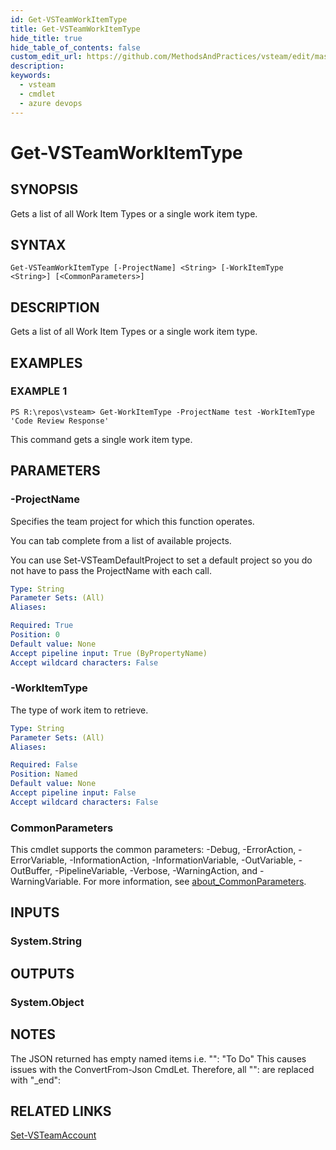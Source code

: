 ```yaml
---
id: Get-VSTeamWorkItemType
title: Get-VSTeamWorkItemType
hide_title: true
hide_table_of_contents: false
custom_edit_url: https://github.com/MethodsAndPractices/vsteam/edit/master/.docs/Get-VSTeamWorkItemType.md
description: 
keywords:
  - vsteam
  - cmdlet
  - azure devops
---
```


# Get-VSTeamWorkItemType

## SYNOPSIS
Gets a list of all Work Item Types or a single work item type.

## SYNTAX

```
Get-VSTeamWorkItemType [-ProjectName] <String> [-WorkItemType <String>] [<CommonParameters>]
```

## DESCRIPTION
Gets a list of all Work Item Types or a single work item type.

## EXAMPLES

### EXAMPLE 1
```
PS R:\repos\vsteam> Get-WorkItemType -ProjectName test -WorkItemType 'Code Review Response'
```

This command gets a single work item type.

## PARAMETERS

### -ProjectName
Specifies the team project for which this function operates.

You can tab complete from a list of available projects.

You can use Set-VSTeamDefaultProject to set a default project so you do not have to pass the ProjectName with each call.

```yaml
Type: String
Parameter Sets: (All)
Aliases:

Required: True
Position: 0
Default value: None
Accept pipeline input: True (ByPropertyName)
Accept wildcard characters: False
```

### -WorkItemType
The type of work item to retrieve.

```yaml
Type: String
Parameter Sets: (All)
Aliases:

Required: False
Position: Named
Default value: None
Accept pipeline input: False
Accept wildcard characters: False
```

### CommonParameters
This cmdlet supports the common parameters: -Debug, -ErrorAction, -ErrorVariable, -InformationAction, -InformationVariable, -OutVariable, -OutBuffer, -PipelineVariable, -Verbose, -WarningAction, and -WarningVariable. For more information, see [about_CommonParameters](http://go.microsoft.com/fwlink/?LinkID=113216).

## INPUTS

### System.String
## OUTPUTS

### System.Object
## NOTES
The JSON returned has empty named items i.e.
"": "To Do" This causes issues with the ConvertFrom-Json CmdLet. 
Therefore, all "": are replaced with "_end":

## RELATED LINKS

[Set-VSTeamAccount]()


